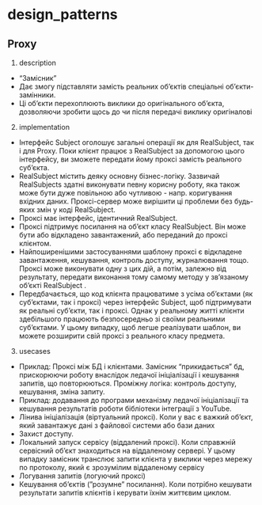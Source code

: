 # design_patterns

## Proxy

1. description

- “Замісник”
- Дає змогу підставляти замість реальних об’єктів спеціальні об’єкти-замінники.
- Ці об’єкти перехоплюють виклики до оригінального об’єкта, дозволяючи зробити
  щось до чи після передачі виклику оригіналові

2. implementation

- Інтерфейс Subject оголошує загальні операції як для RealSubject, так і для
  Proxy. Поки клієнт працює з RealSubject за допомогою цього інтерфейсу, ви
  зможете передати йому проксі замість реального суб’єкта.
- RealSubject містить деяку основну бізнес-логіку. Зазвичай RealSubjects здатні
  виконувати певну корисну роботу, яка також може бути дуже повільною або
  чутливою - напр. коригування вхідних даних. Проксі-сервер може вирішити ці
  проблеми без будь-яких змін у коді RealSubject.
- Проксі має інтерфейс, ідентичний RealSubject.
- Проксі підтримує посилання на об’єкт класу RealSubject. Він може бути або
  відкладено завантажений, або переданий до проксі клієнтом.
- Найпоширенішими застосуваннями шаблону проксі є відкладене завантаження,
  кешування, контроль доступу, журналювання тощо. Проксі може виконувати одну з
  цих дій, а потім, залежно від результату, передати виконання тому самому
  методу у зв’язаному об’єкті RealSubject .
- Передбачається, що код клієнта працюватиме з усіма об’єктами (як суб’єктами,
  так і проксі) через інтерфейс Subject, щоб підтримувати як реальні суб’єкти,
  так і проксі. Однак у реальному житті клієнти здебільшого працюють
  безпосередньо зі своїми реальними суб’єктами. У цьому випадку, щоб легше
  реалізувати шаблон, ви можете розширити свій проксі з реального класу
  предмета.

3. usecases

- Приклад: Проксі між БД і клієнтами. Замісник “прикидається” бд, прискорюючи
  роботу внаслідок ледачої ініціалізації і кешування запитів, що повторюються.
  Проміжну логіка: контроль доступу, кешування, зміна запиту.
- Приклад: додавання до програми механізму ледачої ініціалізації та кешування
  результатів роботи бібліотеки інтеграції з YouTube.
- Лінива ініціалізація (віртуальний проксі). Коли у вас є важкий об’єкт, який
  завантажує дані з файлової системи або бази даних
- Захист доступу.
- Локальний запуск сервісу (віддалений проксі). Коли справжній сервісний об’єкт
  знаходиться на віддаленому сервері. У цьому випадку замісник транслює запити
  клієнта у виклики через мережу по протоколу, який є зрозумілим віддаленому
  сервісу
- Логування запитів (логуючий проксі)
- Кешування об’єктів (”розумне” посилання). Коли потрібно кешувати результати
  запитів клієнтів і керувати їхнім життєвим циклом.
